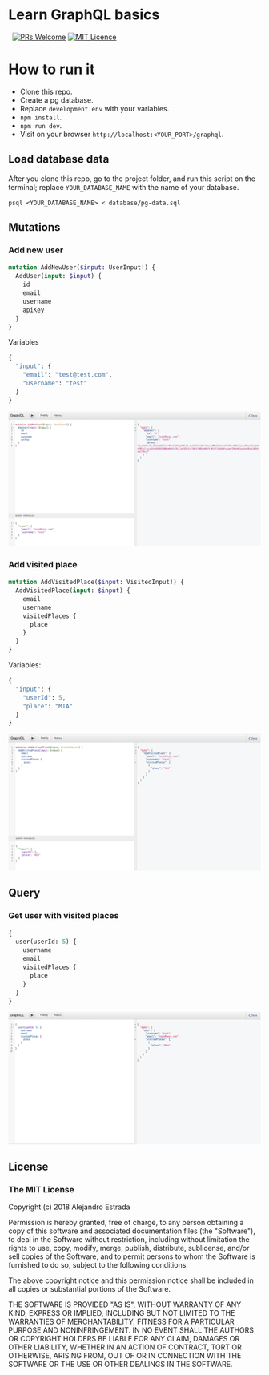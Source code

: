# Learn GraphQL basics

 
[![PRs Welcome](https://img.shields.io/badge/PRs-welcome-brightgreen.svg?style=flat-square)](http://makeapullrequest.com)
[![MIT Licence](https://badges.frapsoft.com/os/mit/mit-125x28.png?v=103)](https://opensource.org/licenses/mit-license.php)

# How to run it
+ Clone this repo.
+ Create a pg database.
+ Replace `development.env` with your variables.
+ `npm install`.
+ `npm run dev`.
+ Visit on your browser `http://localhost:<YOUR_PORT>/graphql`.

## Load database data
After you clone this repo, go to the project folder, and run this script on the terminal; replace `YOUR_DATABASE_NAME` with the name of your database.
```shell
psql <YOUR_DATABASE_NAME> < database/pg-data.sql
```
## Mutations

### Add new user
```graphql
mutation AddNewUser($input: UserInput!) {
  AddUser(input: $input) { 
    id
    email
    username
    apiKey
  }
}
```
Variables
```graphql
{
  "input": {
    "email": "test@test.com",
    "username": "test"
  }
}
```
![New user](images/newUser.png)

### Add visited place
```graphql
mutation AddVisitedPlace($input: VisitedInput!) {
  AddVisitedPlace(input: $input) {
    email
    username
    visitedPlaces {
      place
    }
  }
}
```
Variables:
```graphql
{
  "input": {
    "userId": 5,
    "place": "MIA"
  }
}
```
![New user](images/visitedPlace.png)
## Query

### Get user with visited places
```graphql
{
  user(userId: 5) {
    username
    email
    visitedPlaces {
      place
    }
  }
}
```
![New user](images/getUser.png)


## License
### The MIT License

Copyright (c) 2018 Alejandro Estrada

Permission is hereby granted, free of charge, to any person obtaining a copy
of this software and associated documentation files (the "Software"), to deal
in the Software without restriction, including without limitation the rights
to use, copy, modify, merge, publish, distribute, sublicense, and/or sell
copies of the Software, and to permit persons to whom the Software is
furnished to do so, subject to the following conditions:

The above copyright notice and this permission notice shall be included in
all copies or substantial portions of the Software.

THE SOFTWARE IS PROVIDED "AS IS", WITHOUT WARRANTY OF ANY KIND, EXPRESS OR
IMPLIED, INCLUDING BUT NOT LIMITED TO THE WARRANTIES OF MERCHANTABILITY,
FITNESS FOR A PARTICULAR PURPOSE AND NONINFRINGEMENT. IN NO EVENT SHALL THE
AUTHORS OR COPYRIGHT HOLDERS BE LIABLE FOR ANY CLAIM, DAMAGES OR OTHER
LIABILITY, WHETHER IN AN ACTION OF CONTRACT, TORT OR OTHERWISE, ARISING FROM,
OUT OF OR IN CONNECTION WITH THE SOFTWARE OR THE USE OR OTHER DEALINGS IN
THE SOFTWARE.